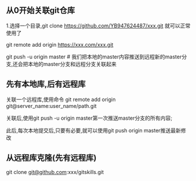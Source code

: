## 从0开始关联git仓库

1.选择一个目录,git clone  https://github.com/YB947624487/xxx.git 就可以正常使用了



git remote add origin https://xxx.com/xxx.git

git push -u origin master # 我们把本地的master内容推送到远程新的master分支,还会把本地的master分支和远程分支关联起来



## 先有本地库,后有远程库

关联一个远程库,使用命令 git remote add origin git@server_name:user_name/path.git

关联后,使用git push -u origin master第一次推送master分支的所有内容;

此后,每次本地提交后,只要有必要,就可以使用git push origin master推送最新修改



## 从远程库克隆(先有远程库)

git clone git@github.com:xxx/gitskills.git





